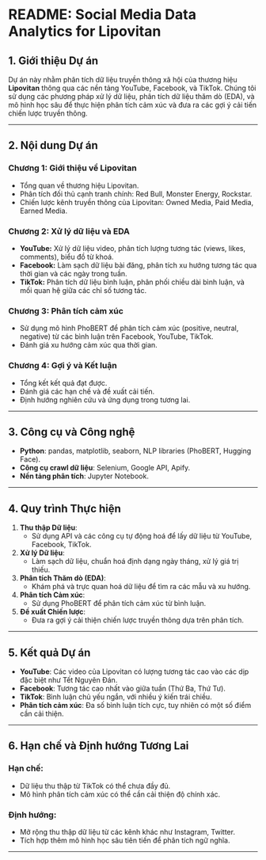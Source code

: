 # README: Social Media Data Analytics for Lipovitan

## 1. Giới thiệu Dự án

Dự án này nhằm phân tích dữ liệu truyền thông xã hội của thương hiệu **Lipovitan** thông qua các nền tảng YouTube, Facebook, và TikTok. Chúng tôi sử dụng các phương pháp xử lý dữ liệu, phân tích dữ liệu thăm dò (EDA), và mô hình học sâu để thực hiện phân tích cảm xúc và đưa ra các gợi ý cải tiến chiến lược truyền thông.

---

## 2. Nội dung Dự án

### Chương 1: Giới thiệu về Lipovitan
- Tổng quan về thương hiệu Lipovitan.
- Phân tích đối thủ cạnh tranh chính: Red Bull, Monster Energy, Rockstar.
- Chiến lược kênh truyền thông của Lipovitan: Owned Media, Paid Media, Earned Media.

### Chương 2: Xử lý dữ liệu và EDA
- **YouTube:** Xử lý dữ liệu video, phân tích lượng tương tác (views, likes, comments), biểu đồ từ khoá.
- **Facebook:** Làm sạch dữ liệu bài đăng, phân tích xu hướng tương tác qua thời gian và các ngày trong tuần.
- **TikTok:** Phân tích dữ liệu bình luận, phân phối chiều dài bình luận, và mối quan hệ giữa các chỉ số tương tác.

### Chương 3: Phân tích cảm xúc
- Sử dụng mô hình PhoBERT để phân tích cảm xúc (positive, neutral, negative) từ các bình luận trên Facebook, YouTube, TikTok.
- Đánh giá xu hướng cảm xúc qua thời gian.

### Chương 4: Gợi ý và Kết luận
- Tổng kết kết quả đạt được.
- Đánh giá các hạn chế và đề xuất cải tiến.
- Định hướng nghiên cứu và ứng dụng trong tương lai.

---

## 3. Công cụ và Công nghệ

- **Python**: pandas, matplotlib, seaborn, NLP libraries (PhoBERT, Hugging Face).
- **Công cụ crawl dữ liệu**: Selenium, Google API, Apify.
- **Nền tảng phân tích**: Jupyter Notebook.

---

## 4. Quy trình Thực hiện

1. **Thu thập Dữ liệu**:
   - Sử dụng API và các công cụ tự động hoá để lấy dữ liệu từ YouTube, Facebook, TikTok.
2. **Xử lý Dữ liệu**:
   - Làm sạch dữ liệu, chuẩn hoá định dạng ngày tháng, xử lý giá trị thiếu.
3. **Phân tích Thăm dò (EDA)**:
   - Khám phá và trực quan hoá dữ liệu để tìm ra các mẫu và xu hướng.
4. **Phân tích Cảm xúc**:
   - Sử dụng PhoBERT để phân tích cảm xúc từ bình luận.
5. **Đề xuất Chiến lược**:
   - Đưa ra gợi ý cải thiện chiến lược truyền thông dựa trên phân tích.

---

## 5. Kết quả Dự án

- **YouTube**: Các video của Lipovitan có lượng tương tác cao vào các dịp đặc biệt như Tết Nguyên Đán.
- **Facebook**: Tương tác cao nhất vào giữa tuần (Thứ Ba, Thứ Tư). 
- **TikTok**: Bình luận chủ yếu ngắn, với nhiều ý kiến trái chiều.
- **Phân tích cảm xúc**: Đa số bình luận tích cực, tuy nhiên có một số điểm cần cải thiện.

---

## 6. Hạn chế và Định hướng Tương Lai

### Hạn chế:
- Dữ liệu thu thập từ TikTok có thể chưa đầy đủ.
- Mô hình phân tích cảm xúc có thể cần cải thiện độ chính xác.

### Định hướng:
- Mở rộng thu thập dữ liệu từ các kênh khác như Instagram, Twitter.
- Tích hợp thêm mô hình học sâu tiên tiến để phân tích ngữ nghĩa.

---

